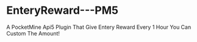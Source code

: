 # EnteryReward---PM5
A PocketMine Api5 Plugin That Give Entery Reward Every 1 Hour You Can Custom The Amount!

